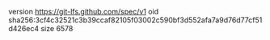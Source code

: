 version https://git-lfs.github.com/spec/v1
oid sha256:3cf4c32521c3b39ccaf82105f03002c590bf3d552afa7a9d76d77cf51d426ec4
size 6578
